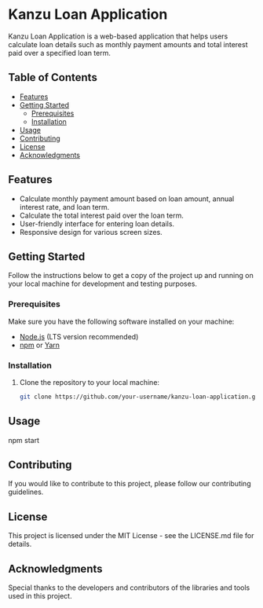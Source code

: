 # Kanzu Loan Application

Kanzu Loan Application is a web-based application that helps users calculate loan details such as monthly payment amounts and total interest paid over a specified loan term.

## Table of Contents

- [Features](#features)
- [Getting Started](#getting-started)
  - [Prerequisites](#prerequisites)
  - [Installation](#installation)
- [Usage](#usage)
- [Contributing](#contributing)
- [License](#license)
- [Acknowledgments](#acknowledgments)

## Features

- Calculate monthly payment amount based on loan amount, annual interest rate, and loan term.
- Calculate the total interest paid over the loan term.
- User-friendly interface for entering loan details.
- Responsive design for various screen sizes.

## Getting Started

Follow the instructions below to get a copy of the project up and running on your local machine for development and testing purposes.

### Prerequisites

Make sure you have the following software installed on your machine:

- [Node.js](https://nodejs.org/) (LTS version recommended)
- [npm](https://www.npmjs.com/) or [Yarn](https://yarnpkg.com/)

### Installation

1. Clone the repository to your local machine:

   ```bash
   git clone https://github.com/your-username/kanzu-loan-application.git
   ```

## Usage

npm start

## Contributing

If you would like to contribute to this project, please follow our contributing guidelines.

## License

This project is licensed under the MIT License - see the LICENSE.md file for details.

## Acknowledgments

Special thanks to the developers and contributors of the libraries and tools used in this project.
